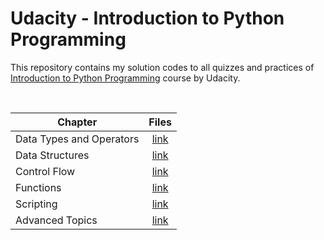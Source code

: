 # Udacity - Introduction to Python Programming

This repository contains my solution codes to all quizzes and practices of [Introduction to Python Programming](https://www.udacity.com/course/introduction-to-python--ud1110) course by Udacity.

<br>

| Chapter |  Files |
| --- | :---: |
| Data Types and Operators | [link](https://github.com/andreyyohanes/Udacity-Introduction-to-Python-Programming/tree/main/01%20Data%20Types%20and%20Operators) |
| Data Structures | [link](https://github.com/andreyyohanes/Udacity-Introduction-to-Python-Programming/tree/main/02%20Data%20Structures) |
| Control Flow | [link](https://github.com/andreyyohanes/Udacity-Introduction-to-Python-Programming/tree/main/03%20Control%20Flow) |
| Functions | [link](https://github.com/andreyyohanes/Udacity-Introduction-to-Python-Programming/tree/main/04%20Functions) |
| Scripting | [link](https://github.com/andreyyohanes/Udacity-Introduction-to-Python-Programming/tree/main/05%20Scripting) |
| Advanced Topics | [link](https://github.com/andreyyohanes/Udacity-Introduction-to-Python-Programming/tree/main/06%20Advanced%20Topics) |
